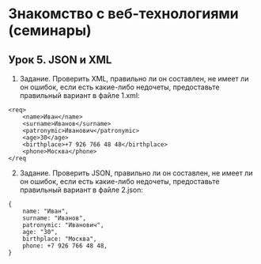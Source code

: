 # Знакомство с веб-технологиями (семинары)

## Урок 5. JSON и XML

1. Задание.
Проверить XML, правильно ли он составлен, не имеет ли он ошибок, если есть какие-либо недочеты, предоставьте правильный вариант в файле 1.xml:

```
<req>
	<name>Иван</name>
	<surname>Иванов</surname>
	<patronymic>Иванович</patronymic>
	<age>30</age>
	<birthplace>+7 926 766 48 48</birthplace>
	<phone>Москва</phone>
</req
```

2. Задание.
Проверить JSON, правильно ли он составлен, не имеет ли он ошибок, если есть какие-либо недочеты, предоставьте правильный вариант в файле 2.json:

```
{
	name: "Иван",
	surname: "Иванов",
	patronymic: "Иванович",
	age: "30",
	birthplace: "Москва",
	phone: +7 926 766 48 48,
}
```
